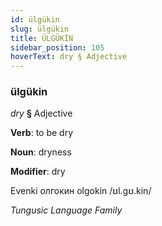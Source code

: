 ```yaml
---
id: ülgükin
slug: ülgükin
title: ÜLGÜKİN
sidebar_position: 105
hoverText: dry § Adjective
---
```


### ülgükin

*dry* **§** Adjective

**Verb**: to be dry

**Noun**: dryness

**Modifier**: dry

Evenki олгокин olgokin /ʊl.gʊ.kin/

*Tungusic Language Family*